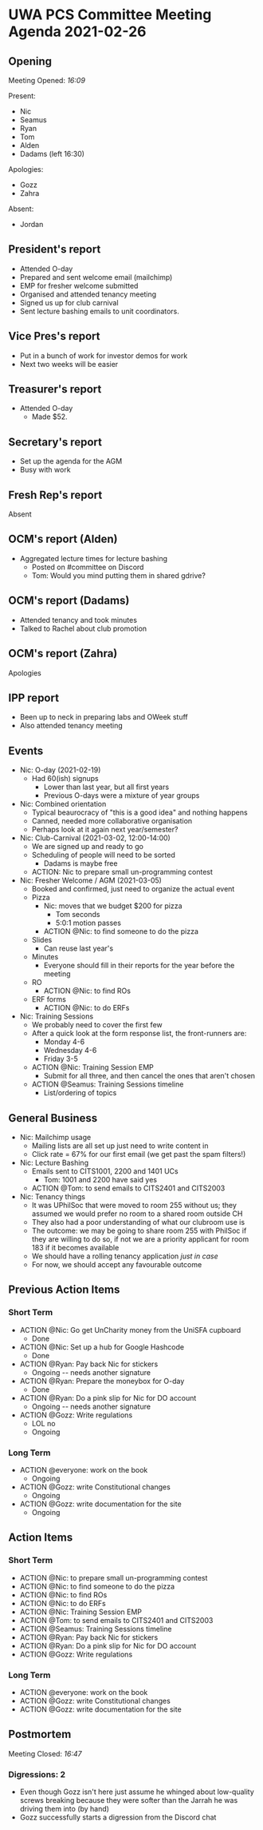 # UWA PCS Committee Meeting Agenda 2021-02-26

## Opening

Meeting Opened: *16:09*

Present:

- Nic
- Seamus
- Ryan
- Tom
- Alden
- Dadams (left 16:30)

Apologies:

- Gozz
- Zahra

Absent:

- Jordan

## President's report

- Attended O-day
- Prepared and sent welcome email (mailchimp)
- EMP for fresher welcome submitted
- Organised and attended tenancy meeting
- Signed us up for club carnival
- Sent lecture bashing emails to unit coordinators.

## Vice Pres's report

- Put in a bunch of work for investor demos for work
- Next two weeks will be easier

## Treasurer's report

- Attended O-day
  - Made $52.

## Secretary's report

- Set up the agenda for the AGM
- Busy with work

## Fresh Rep's report

Absent

## OCM's report (Alden)

- Aggregated lecture times for lecture bashing
  - Posted on #committee on Discord
  - Tom: Would you mind putting them in shared gdrive?

## OCM's report (Dadams)

- Attended tenancy and took minutes
- Talked to Rachel about club promotion

## OCM's report (Zahra)

Apologies

## IPP report

- Been up to neck in preparing labs and OWeek stuff
- Also attended tenancy meeting

## Events

- Nic: O-day (2021-02-19)
  - Had 60(ish) signups
    - Lower than last year, but all first years
    - Previous O-days were a mixture of year groups
- Nic: Combined orientation
  - Typical beaurocracy of "this is a good idea" and nothing happens
  - Canned, needed more collaborative organisation
  - Perhaps look at it again next year/semester?
- Nic: Club-Carnival (2021-03-02, 12:00-14:00)
  - We are signed up and ready to go
  - Scheduling of people will need to be sorted
    - Dadams is maybe free
  - ACTION: Nic to prepare small un-programming contest
- Nic: Fresher Welcome / AGM (2021-03-05)
  - Booked and confirmed, just need to organize the actual event
  - Pizza
    - Nic: moves that we budget $200 for pizza
      - Tom seconds
      - 5:0:1 motion passes
    - ACTION @Nic: to find someone to do the pizza
  - Slides
    - Can reuse last year's
  - Minutes
    - Everyone should fill in their reports for the year before the meeting
  - RO
    - ACTION @Nic: to find ROs
  - ERF forms
    - ACTION @Nic: to do ERFs
- Nic: Training Sessions
  - We probably need to cover the first few
  - After a quick look at the form response list, the front-runners are:
    - Monday 4-6
    - Wednesday 4-6
    - Friday 3-5
  - ACTION @Nic: Training Session EMP
    - Submit for all three, and then cancel the ones that aren't chosen
  - ACTION @Seamus: Training Sessions timeline
    - List/ordering of topics

## General Business

- Nic: Mailchimp usage
  - Mailing lists are all set up just need to write content in
  - Click rate = 67% for our first email (we get past the spam filters!)
- Nic: Lecture Bashing
  - Emails sent to CITS1001, 2200 and 1401 UCs
    - Tom: 1001 and 2200 have said yes
  - ACTION @Tom: to send emails to CITS2401 and CITS2003
- Nic: Tenancy things
  - It was UPhilSoc that were moved to room 255 without us; they assumed we would prefer no room to a shared room outside CH
  - They also had a poor understanding of what our clubroom use is
  - The outcome: we may be going to share room 255 with PhilSoc if they are willing to do so, if not we are a priority applicant for room 183 if it becomes available
  - We should have a rolling tenancy application _just in case_
  - For now, we should accept any favourable outcome

## Previous Action Items

### Short Term

- ACTION @Nic: Go get UnCharity money from the UniSFA cupboard
  - Done
- ACTION @Nic: Set up a hub for Google Hashcode
  - Done
- ACTION @Ryan: Pay back Nic for stickers
  - Ongoing -- needs another signature
- ACTION @Ryan: Prepare the moneybox for O-day
  - Done
- ACTION @Ryan: Do a pink slip for Nic for DO account
  - Ongoing -- needs another signature
- ACTION @Gozz: Write regulations
  - LOL no
  - Ongoing

### Long Term

- ACTION @everyone: work on the book
  - Ongoing
- ACTION @Gozz: write Constitutional changes
  - Ongoing
- ACTION @Gozz: write documentation for the site
  - Ongoing

## Action Items

### Short Term

- ACTION @Nic: to prepare small un-programming contest
- ACTION @Nic: to find someone to do the pizza
- ACTION @Nic: to find ROs
- ACTION @Nic: to do ERFs
- ACTION @Nic: Training Session EMP
- ACTION @Tom: to send emails to CITS2401 and CITS2003
- ACTION @Seamus: Training Sessions timeline
- ACTION @Ryan: Pay back Nic for stickers
- ACTION @Ryan: Do a pink slip for Nic for DO account
- ACTION @Gozz: Write regulations

### Long Term

- ACTION @everyone: work on the book
- ACTION @Gozz: write Constitutional changes
- ACTION @Gozz: write documentation for the site

## Postmortem

Meeting Closed: *16:47*

### Digressions: 2

- Even though Gozz isn't here just assume he whinged about low-quality screws breaking because they were softer than the Jarrah he was driving them into (by hand)
- Gozz successfully starts a digression from the Discord chat
